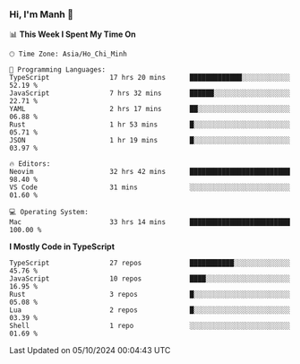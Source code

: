### Hi, I'm Manh 👋

<!--START_SECTION:waka-->
📊 **This Week I Spent My Time On** 

```text
🕑︎ Time Zone: Asia/Ho_Chi_Minh

💬 Programming Languages: 
TypeScript               17 hrs 20 mins      █████████████░░░░░░░░░░░░   52.19 % 
JavaScript               7 hrs 32 mins       ██████░░░░░░░░░░░░░░░░░░░   22.71 % 
YAML                     2 hrs 17 mins       ██░░░░░░░░░░░░░░░░░░░░░░░   06.88 % 
Rust                     1 hr 53 mins        █░░░░░░░░░░░░░░░░░░░░░░░░   05.71 % 
JSON                     1 hr 19 mins        █░░░░░░░░░░░░░░░░░░░░░░░░   03.97 % 

🔥 Editors: 
Neovim                   32 hrs 42 mins      █████████████████████████   98.40 % 
VS Code                  31 mins             ░░░░░░░░░░░░░░░░░░░░░░░░░   01.60 % 

💻 Operating System: 
Mac                      33 hrs 14 mins      █████████████████████████   100.00 % 
```

**I Mostly Code in TypeScript** 

```text
TypeScript               27 repos            ███████████░░░░░░░░░░░░░░   45.76 % 
JavaScript               10 repos            ████░░░░░░░░░░░░░░░░░░░░░   16.95 % 
Rust                     3 repos             █░░░░░░░░░░░░░░░░░░░░░░░░   05.08 % 
Lua                      2 repos             █░░░░░░░░░░░░░░░░░░░░░░░░   03.39 % 
Shell                    1 repo              ░░░░░░░░░░░░░░░░░░░░░░░░░   01.69 % 
```




 Last Updated on 05/10/2024 00:04:43 UTC
<!--END_SECTION:waka-->
